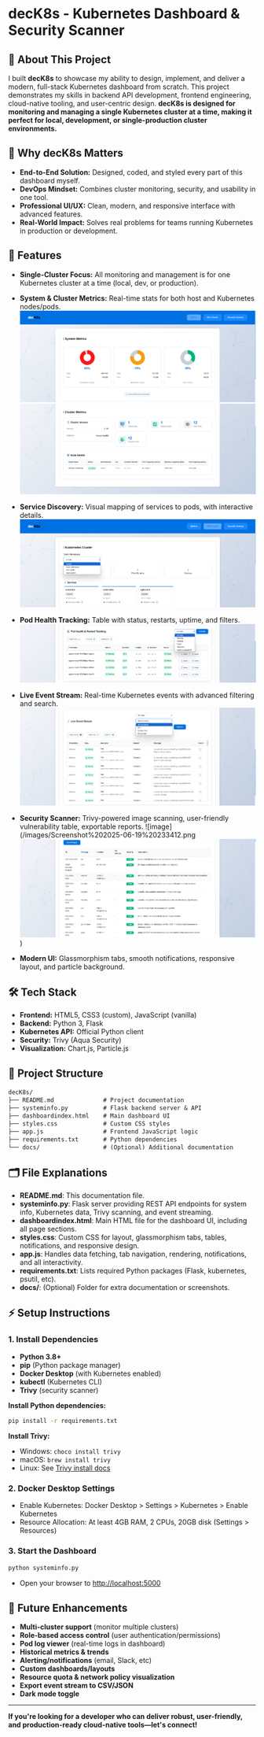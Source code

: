 # decK8s - Kubernetes Dashboard & Security Scanner

## 👋 About This Project
I built **decK8s** to showcase my ability to design, implement, and deliver a modern, full-stack Kubernetes dashboard from scratch. This project demonstrates my skills in backend API development, frontend engineering, cloud-native tooling, and user-centric design. **decK8s is designed for monitoring and managing a single Kubernetes cluster at a time, making it perfect for local, development, or single-production cluster environments.**

## 🌟 Why decK8s Matters
- **End-to-End Solution:** Designed, coded, and styled every part of this dashboard myself.
- **DevOps Mindset:** Combines cluster monitoring, security, and usability in one tool.
- **Professional UI/UX:** Clean, modern, and responsive interface with advanced features.
- **Real-World Impact:** Solves real problems for teams running Kubernetes in production or development.

## 🚀 Features
- **Single-Cluster Focus:** All monitoring and management is for one Kubernetes cluster at a time (local, dev, or production).
- **System & Cluster Metrics:** Real-time stats for both host and Kubernetes nodes/pods.
![image](/images/Screenshot%202025-06-19%20225456.png)
![image](/images/Screenshot%202025-06-19%20225525.png)

- **Service Discovery:** Visual mapping of services to pods, with interactive details.
![image](/images/Screenshot%202025-06-19%20233200.png)

- **Pod Health Tracking:** Table with status, restarts, uptime, and filters.
![image](/images/Screenshot%202025-06-19%20233227.png)

- **Live Event Stream:** Real-time Kubernetes events with advanced filtering and search.
![image](/images/Screenshot%202025-06-19%20233251.png)

- **Security Scanner:** Trivy-powered image scanning, user-friendly vulnerability table, exportable reports.
![image](/images/Screenshot%202025-06-19%20233412.png
![image](/images/Screenshot%202025-06-19%20233509.png))

- **Modern UI:** Glassmorphism tabs, smooth notifications, responsive layout, and particle background.

## 🛠️ Tech Stack
- **Frontend:** HTML5, CSS3 (custom), JavaScript (vanilla)
- **Backend:** Python 3, Flask
- **Kubernetes API:** Official Python client
- **Security:** Trivy (Aqua Security)
- **Visualization:** Chart.js, Particle.js

## 📁 Project Structure
```
decK8s/
├── README.md              # Project documentation
├── systeminfo.py          # Flask backend server & API
├── dashboardindex.html    # Main dashboard UI
├── styles.css             # Custom CSS styles
├── app.js                 # Frontend JavaScript logic
├── requirements.txt       # Python dependencies
└── docs/                  # (Optional) Additional documentation
```

## 🗂️ File Explanations
- **README.md**: This documentation file.
- **systeminfo.py**: Flask server providing REST API endpoints for system info, Kubernetes data, Trivy scanning, and event streaming.
- **dashboardindex.html**: Main HTML file for the dashboard UI, including all page sections.
- **styles.css**: Custom CSS for layout, glassmorphism tabs, tables, notifications, and responsive design.
- **app.js**: Handles data fetching, tab navigation, rendering, notifications, and all interactivity.
- **requirements.txt**: Lists required Python packages (Flask, kubernetes, psutil, etc).
- **docs/**: (Optional) Folder for extra documentation or screenshots.

## ⚡ Setup Instructions
### 1. **Install Dependencies**
- **Python 3.8+**
- **pip** (Python package manager)
- **Docker Desktop** (with Kubernetes enabled)
- **kubectl** (Kubernetes CLI)
- **Trivy** (security scanner)

**Install Python dependencies:**
```bash
pip install -r requirements.txt
```

**Install Trivy:**
- Windows: `choco install trivy`
- macOS: `brew install trivy`
- Linux: See [Trivy install docs](https://aquasecurity.github.io/trivy/v0.18.3/installation/)

### 2. **Docker Desktop Settings**
- Enable Kubernetes: Docker Desktop > Settings > Kubernetes > Enable Kubernetes
- Resource Allocation: At least 4GB RAM, 2 CPUs, 20GB disk (Settings > Resources)

### 3. **Start the Dashboard**
```bash
python systeminfo.py
```
- Open your browser to [http://localhost:5000](http://localhost:5000)

## 🔮 Future Enhancements
- **Multi-cluster support** (monitor multiple clusters)
- **Role-based access control** (user authentication/permissions)
- **Pod log viewer** (real-time logs in dashboard)
- **Historical metrics & trends**
- **Alerting/notifications** (email, Slack, etc)
- **Custom dashboards/layouts**
- **Resource quota & network policy visualization**
- **Export event stream to CSV/JSON**
- **Dark mode toggle**

---
**If you're looking for a developer who can deliver robust, user-friendly, and production-ready cloud-native tools—let's connect!**
